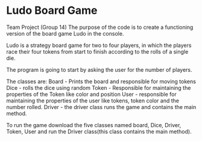 # Ludo Board Game
Team Project (Group 14) 
The purpose of the code is to create a functioning version of the board game Ludo in the console.

Ludo is a strategy board game for two to four players, in which the players race their four tokens from start to finish according to the rolls of a single die.

The program is going to start by asking the user for the number of players.


The classes are:
Board - Prints the board and responsible for moving tokens
Dice - rolls the dice using random
Token - Responsible for maintaining the properties of the Token like color and position
User - responsible for maintaining the properties of the user like tokens, token color and the number rolled.
Driver - the driver class runs the game and contains the main method.


To run the game download the five classes named board, Dice, Driver, Token, User and run the Driver class(this class contains the main method).


